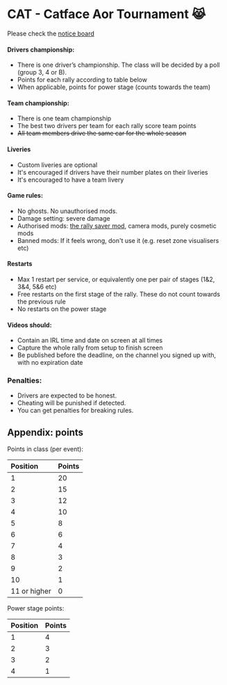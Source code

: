 # CAT - Catface Aor Tournament 😹

Please check the [notice board](https://github.com/xlsrln/cat/blob/main/news.md)

#### Drivers championship:
- There is one driver’s championship. The class will be decided by a poll (group 3, 4 or B).
- Points for each rally according to table below
- When applicable, points for power stage (counts towards the team)

#### Team championship:
- There is one team championship
- The best two drivers per team for each rally score team points
- ~~All team members drive the same car for the whole season~~

#### Liveries
- Custom liveries are optional
- It's encouraged if drivers have their number plates on their liveries 
- It's encouraged to have a team livery

#### Game rules:
- No ghosts. No unauthorised mods.
- Damage setting: severe damage
- Authorised mods: [the rally saver mod](https://www.nexusmods.com/artofrally/mods/6), camera mods, purely cosmetic mods
- Banned mods: If it feels wrong, don't use it (e.g. reset zone visualisers etc)

#### Restarts
- Max 1 restart per service, or equivalently one per pair of stages (1&2, 3&4, 5&6 etc)
- Free restarts on the first stage of the rally. These do not count towards the previous rule
- No restarts on the power stage

#### Videos should:
- Contain an IRL time and date on screen at all times
- Capture the whole rally from setup to finish screen
- Be published before the deadline, on the channel you signed up with, with no expiration date

### Penalties:
- Drivers are expected to be honest. 
- Cheating will be punished if detected.
- You can get penalties for breaking rules. 

## Appendix: points

Points in class (per event):

|Position|Points|
|:----|:----|
|1|20|
|2|15|
|3|12|
|4|10|
|5|8|
|6|6|
|7|4|
|8|3|
|9|2|
|10|1|
|11 or higher|0|


Power stage points:

|Position|Points|
|:----|:----|
|1|4|
|2|3|
|3|2|
|4|1|

